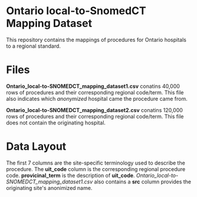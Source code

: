 # Ontario local-to-SnomedCT Mapping Dataset
This repository contains the mappings of procedures for Ontario hospitals to a regional standard.

# Files
**Ontario_local-to-SNOMEDCT_mapping_dataset1.csv** conatins 40,000 rows of procedures and their corresponding regional code/term. This file also indicates which *anonymized* hospital came the procedure came from.

**Ontario_local-to-SNOMEDCT_mapping_dataset2.csv** conatins 120,000 rows of procedures and their corresponding regional code/term. This file does not contain the originating hospital.

# Data Layout
The first 7 columns are the site-specific terminology used to describe the procedure. The **uit_code** column is the corresponding regional procedure code. **provicinal_term** is the description of **uit_code**. *Ontario_local-to-SNOMEDCT_mapping_dataset1.csv* also contains a **src** column provides the originating site's anonimized name. 


